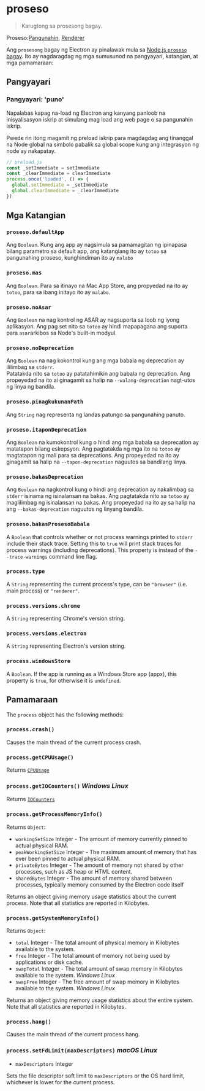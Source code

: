 # proseso

> Karugtong sa prosesong bagay.

Proseso:[Pangunahin](../glossary.md#main-process), [Renderer](../glossary.md#renderer-process)

Ang `prosesong` bagay ng Electron ay pinalawak mula sa [Node.js `proseso` bagay](https://nodejs.org/api/process.html). Ito ay nagdaragdag ng mga sumusunod na pangyayari, katangian, at mga pamamaraan:

## Pangyayari

### Pangyayari: 'puno'

Napalabas kapag na-load ng Electron ang kanyang panloob na inisyalisasyon iskrip at simulang mag load ang web page o sa pangunahin iskrip.

Pwede rin itong magamit ng preload iskrip para magdagdag ang tinanggal na Node global na simbolo pabalik sa global scope kung ang integrasyon ng node ay nakapatay. 

```javascript
// preload.js
const _setImmediate = setImmediate
const _clearImmediate = clearImmediate
process.once('loaded', () => {
  global.setImmediate = _setImmediate
  global.clearImmediate = _clearImmediate
})
```

## Mga Katangian

### `proseso.defaultApp`

Ang `Boolean`. Kung ang app ay nagsimula sa pamamagitan ng ipinapasa bilang parametro sa default app, ang katangiang ito ay `totoo` sa pangunahing proseso, kunghindiman ito ay `malabo`

### `proseso.mas`

Ang `Boolean`. Para sa itinayo na Mac App Store, ang propyedad na ito ay `totoo`, para sa ibang initayo ito ay `malabo`.

### `proseso.noAsar`

Ang `Boolean` na nag kontrol ng ASAR ay nagsuporta sa loob ng iyong aplikasyon. Ang pag set nito sa `totoo` ay hindi mapapagana ang suporta para `asar`arkibos sa Node's built-in modyul.

### `proseso.noDeprecation`

Ang `Boolean` na nag kokontrol kung ang mga babala ng deprecation ay ililimbag sa `stderr`.  
Patatakda nito sa `totoo` ay patatahimikin ang babala ng deprecation. Ang propeyedad na ito ai ginagamit sa halip na `--walang-deprecation` nagt-utos ng linya ng bandila.

### `proseso.pinagkukunanPath`

Ang `String` nag representa ng landas patungo sa pangunahing panuto.

### `proseso.itaponDeprecation`

Ang `Boolean` na kumokontrol kung o hindi ang mga babala sa deprecation ay matatapon bilang eskepsyon. Ang pagtatakda ng mga ito na `totoo` ay magtatapon ng mali para sa deprecations. Ang propeyedad na ito ay ginagamit sa halip na `--tapon-deprecation` naguutos sa bandilang linya.

### `proseso.bakasDeprecation`

Ang `Boolean` na nagkontrol kung o hindi ang deprecation ay nakalimbag sa `stderr` isinama ng isinalansan na bakas. Ang pagtatakda nito sa `totoo` ay maglilimbag ng isinalansan na bakas. Ang propeyedad na ito ay sa halip na ang `--bakas-deprecation` naguutos ng linyang bandila.

### `proseso.bakasProsesoBabala`

A `Boolean` that controls whether or not process warnings printed to `stderr` include their stack trace. Setting this to `true` will print stack traces for process warnings (including deprecations). This property is instead of the `--trace-warnings` command line flag.

### `process.type`

A `String` representing the current process's type, can be `"browser"` (i.e. main process) or `"renderer"`.

### `process.versions.chrome`

A `String` representing Chrome's version string.

### `process.versions.electron`

A `String` representing Electron's version string.

### `process.windowsStore`

A `Boolean`. If the app is running as a Windows Store app (appx), this property is `true`, for otherwise it is `undefined`.

## Pamamaraan

The `process` object has the following methods:

### `process.crash()`

Causes the main thread of the current process crash.

### `process.getCPUUsage()`

Returns [`CPUUsage`](structures/cpu-usage.md)

### `process.getIOCounters()` *Windows* *Linux*

Returns [`IOCounters`](structures/io-counters.md)

### `process.getProcessMemoryInfo()`

Returns `Object`:

* `workingSetSize` Integer - The amount of memory currently pinned to actual physical RAM.
* `peakWorkingSetSize` Integer - The maximum amount of memory that has ever been pinned to actual physical RAM.
* `privateBytes` Integer - The amount of memory not shared by other processes, such as JS heap or HTML content.
* `sharedBytes` Integer - The amount of memory shared between processes, typically memory consumed by the Electron code itself

Returns an object giving memory usage statistics about the current process. Note that all statistics are reported in Kilobytes.

### `process.getSystemMemoryInfo()`

Returns `Object`:

* `total` Integer - The total amount of physical memory in Kilobytes available to the system.
* `free` Integer - The total amount of memory not being used by applications or disk cache.
* `swapTotal` Integer - The total amount of swap memory in Kilobytes available to the system. *Windows* *Linux*
* `swapFree` Integer - The free amount of swap memory in Kilobytes available to the system. *Windows* *Linux*

Returns an object giving memory usage statistics about the entire system. Note that all statistics are reported in Kilobytes.

### `process.hang()`

Causes the main thread of the current process hang.

### `process.setFdLimit(maxDescriptors)` *macOS* *Linux*

* `maxDescriptors` Integer

Sets the file descriptor soft limit to `maxDescriptors` or the OS hard limit, whichever is lower for the current process.